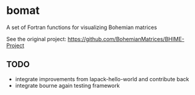 
# bomat

A set of Fortran functions for visualizing Bohemian matrices 

See the original project:  https://github.com/BohemianMatrices/BHIME-Project

## TODO

- integrate improvements from lapack-hello-world and contribute back
- integrate bourne again testing framework

